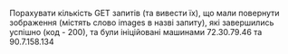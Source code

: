 Порахувати кількість GET запитів (та вивести їх), що мали повернути зображення (містять слово images в назві запиту),
 які завершились успішно (код - 200), та були ініційовані машинами 72.30.79.46 та 90.7.158.134
